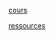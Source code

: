 [cours](https://www.udemy.com/course/flutter-dart-creez-des-applications-pour-ios-et-android/learn/lecture/26915756#overview)

[ressources](https://dartpad.dev/)
